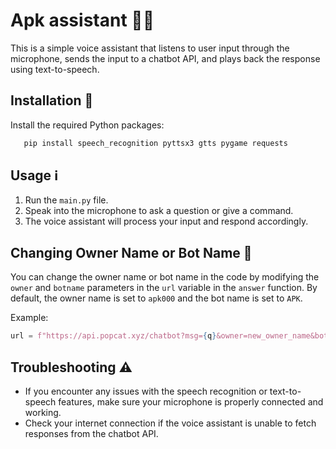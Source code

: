# Apk assistant 🎤🤖

This is a simple voice assistant that listens to user input through the microphone, sends the input to a chatbot API, and plays back the response using text-to-speech.

## Installation 🚀

Install the required Python packages:
```bash
   pip install speech_recognition pyttsx3 gtts pygame requests
```


## Usage ℹ️

1. Run the `main.py` file.
2. Speak into the microphone to ask a question or give a command.
3. The voice assistant will process your input and respond accordingly.

## Changing Owner Name or Bot Name 🔄

You can change the owner name or bot name in the code by modifying the `owner` and `botname` parameters in the `url` variable in the `answer` function. By default, the owner name is set to `apk000` and the bot name is set to `APK`.

Example:
```python
url = f"https://api.popcat.xyz/chatbot?msg={q}&owner=new_owner_name&botname=new_bot_name"
```




## Troubleshooting ⚠️

- If you encounter any issues with the speech recognition or text-to-speech features, make sure your microphone is properly connected and working.
- Check your internet connection if the voice assistant is unable to fetch responses from the chatbot API.
